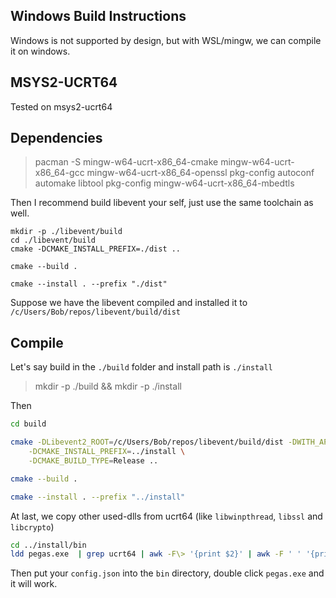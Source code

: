 ## Windows Build Instructions

Windows is not supported by design, but with WSL/mingw, we can compile it on windows.


## MSYS2-UCRT64

Tested on msys2-ucrt64

## Dependencies

> pacman -S mingw-w64-ucrt-x86_64-cmake mingw-w64-ucrt-x86_64-gcc mingw-w64-ucrt-x86_64-openssl pkg-config autoconf automake libtool pkg-config mingw-w64-ucrt-x86_64-mbedtls

Then I recommend build libevent your self, just use the same toolchain as well.


```
mkdir -p ./libevent/build
cd ./libevent/build
cmake -DCMAKE_INSTALL_PREFIX=./dist ..

cmake --build .

cmake --install . --prefix "./dist"
```

Suppose we have the libevent compiled and installed it to `/c/Users/Bob/repos/libevent/build/dist`

## Compile

Let's say build in the `./build` folder and install path is `./install`

> mkdir -p ./build && mkdir -p ./install

Then

```bash
cd build

cmake -DLibevent2_ROOT=/c/Users/Bob/repos/libevent/build/dist -DWITH_APPLET=ON \
    -DCMAKE_INSTALL_PREFIX=../install \
    -DCMAKE_BUILD_TYPE=Release ..

cmake --build .

cmake --install . --prefix "../install"
```

At last, we copy other used-dlls from ucrt64 (like `libwinpthread`, `libssl` and `libcrypto`)


```bash
cd ../install/bin
ldd pegas.exe  | grep ucrt64 | awk -F\> '{print $2}' | awk -F ' ' '{print $1}' | xargs -I {} cp {} ./
```

Then put your `config.json` into the `bin` directory, double click `pegas.exe` and it will work.
